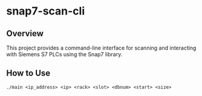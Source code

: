# snap7-scan-cli

## Overview

This project provides a command-line interface for scanning and interacting with Siemens S7 PLCs using the Snap7 library.

## How to Use

`./main <ip_address> <ip> <rack> <slot> <dbnum> <start> <size>`
